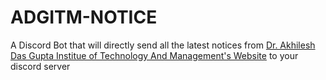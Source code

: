 # ADGITM-NOTICE
A Discord Bot that will directly send all the latest notices from [Dr. Akhilesh Das Gupta Institue of Technology And Management's Website](https://adgitmdelhi.ac.in/notice/) to your discord server
